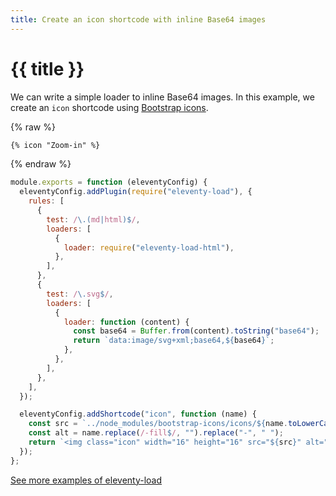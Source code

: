 ```yaml
---
title: Create an icon shortcode with inline Base64 images
---
```


# {{ title }}

We can write a simple loader to inline Base64 images. In this example, we create an `icon` shortcode using [Bootstrap icons](https://icons.getbootstrap.com/).

{% raw %}

```html {data-file="index.html"}
{% icon "Zoom-in" %}
```

{% endraw %}

```js {data-file=".eleventy.js"}
module.exports = function (eleventyConfig) {
  eleventyConfig.addPlugin(require("eleventy-load"), {
    rules: [
      {
        test: /\.(md|html)$/,
        loaders: [
          {
            loader: require("eleventy-load-html"),
          },
        ],
      },
      {
        test: /\.svg$/,
        loaders: [
          {
            loader: function (content) {
              const base64 = Buffer.from(content).toString("base64");
              return `data:image/svg+xml;base64,${base64}`;
            },
          },
        ],
      },
    ],
  });

  eleventyConfig.addShortcode("icon", function (name) {
    const src = `../node_modules/bootstrap-icons/icons/${name.toLowerCase()}.svg`;
    const alt = name.replace(/-fill$/, "").replace("-", " ");
    return `<img class="icon" width="16" height="16" src="${src}" alt="${alt}">`;
  });
};
```

<div class="content__links">

[See more examples of eleventy-load](/examples/)

</div>

